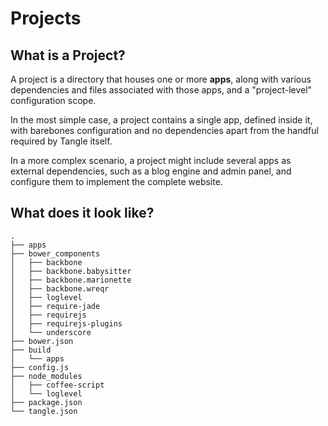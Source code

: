 # Projects

## What is a Project?

A project is a directory that houses one or more **apps**, along with various
dependencies and files associated with those apps, and a "project-level"
configuration scope.

In the most simple case, a project contains a single app, defined inside it,
with barebones configuration and no dependencies apart from the handful required
by Tangle itself.

In a more complex scenario, a project might include several apps as external
dependencies, such as a blog engine and admin panel, and configure them to
implement the complete website.

## What does it look like?

    .
    ├── apps
    ├── bower_components
    │   ├── backbone
    │   ├── backbone.babysitter
    │   ├── backbone.marionette
    │   ├── backbone.wreqr
    │   ├── loglevel
    │   ├── require-jade
    │   ├── requirejs
    │   ├── requirejs-plugins
    │   └── underscore
    ├── bower.json
    ├── build
    │   └── apps
    ├── config.js
    ├── node_modules
    │   ├── coffee-script
    │   └── loglevel
    ├── package.json
    └── tangle.json
